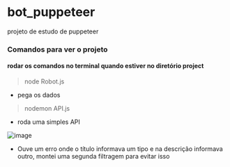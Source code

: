 # bot_puppeteer
projeto de estudo de puppeteer

### Comandos para ver o projeto
#### rodar os comandos no terminal quando estiver no diretório project

> node Robot.js  
* pega os dados

> nodemon API.js
* roda uma simples API

![image](https://user-images.githubusercontent.com/50378596/185772275-d38f7368-fb11-4275-adf7-0b22e3a4d225.png)
* Ouve um erro onde o título informava um tipo e na descrição informava outro, montei uma segunda filtragem para evitar isso
